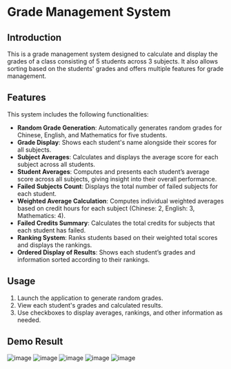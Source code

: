 # Grade Management System

## Introduction
This is a grade management system designed to calculate and display the grades of a class consisting of 5 students across 3 subjects. It also allows sorting based on the students' grades and offers multiple features for grade management.

## Features
This system includes the following functionalities:
- **Random Grade Generation**: Automatically generates random grades for Chinese, English, and Mathematics for five students.
- **Grade Display**: Shows each student's name alongside their scores for all subjects.
- **Subject Averages**: Calculates and displays the average score for each subject across all students.
- **Student Averages**: Computes and presents each student’s average score across all subjects, giving insight into their overall performance.
- **Failed Subjects Count**: Displays the total number of failed subjects for each student.
- **Weighted Average Calculation**: Computes individual weighted averages based on credit hours for each subject (Chinese: 2, English: 3, Mathematics: 4).
- **Failed Credits Summary**: Calculates the total credits for subjects that each student has failed.
- **Ranking System**: Ranks students based on their weighted total scores and displays the rankings.
- **Ordered Display of Results**: Shows each student’s grades and information sorted according to their rankings.

## Usage
1. Launch the application to generate random grades.
2. View each student's grades and calculated results.
3. Use checkboxes to display averages, rankings, and other information as needed.

## Demo Result
![image](https://github.com/user-attachments/assets/218e5c2e-d3d7-4c16-b9f3-e17b2920c149)
![image](https://github.com/user-attachments/assets/ea1f38bc-519f-4d47-b0ce-c5380ef8fec8)
![image](https://github.com/user-attachments/assets/d54acc97-68dc-4941-a470-bdbe9e917f12)
![image](https://github.com/user-attachments/assets/678efbd1-3491-4d80-804c-458446df3dd1)
![image](https://github.com/user-attachments/assets/0716232c-b666-4fa6-8ecb-d24a0a8887bb)


